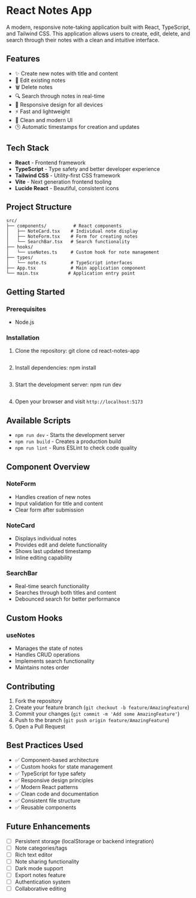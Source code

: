 # React Notes App

A modern, responsive note-taking application built with React, TypeScript, and Tailwind CSS. This application allows users to create, edit, delete, and search through their notes with a clean and intuitive interface.

## Features

- ✨ Create new notes with title and content
- 📝 Edit existing notes
- 🗑️ Delete notes
- 🔍 Search through notes in real-time
- 📱 Responsive design for all devices
- ⚡ Fast and lightweight
- 🎨 Clean and modern UI
- 🕒 Automatic timestamps for creation and updates

## Tech Stack

- **React** - Frontend framework
- **TypeScript** - Type safety and better developer experience
- **Tailwind CSS** - Utility-first CSS framework
- **Vite** - Next generation frontend tooling
- **Lucide React** - Beautiful, consistent icons

## Project Structure

```
src/
├── components/          # React components
│   ├── NoteCard.tsx    # Individual note display
│   ├── NoteForm.tsx    # Form for creating notes
│   └── SearchBar.tsx   # Search functionality
├── hooks/
│   └── useNotes.ts     # Custom hook for note management
├── types/
│   └── note.ts         # TypeScript interfaces
├── App.tsx             # Main application component
└── main.tsx           # Application entry point
```

## Getting Started

### Prerequisites

- Node.js 

### Installation

1. Clone the repository:
   git clone <repository-url>
   cd react-notes-app
   ```

2. Install dependencies:
   npm install
   ```

3. Start the development server:
   npm run dev
   ```

4. Open your browser and visit `http://localhost:5173`

## Available Scripts

- `npm run dev` - Starts the development server
- `npm run build` - Creates a production build
- `npm run lint` - Runs ESLint to check code quality

## Component Overview

### NoteForm
- Handles creation of new notes
- Input validation for title and content
- Clear form after submission

### NoteCard
- Displays individual notes
- Provides edit and delete functionality
- Shows last updated timestamp
- Inline editing capability

### SearchBar
- Real-time search functionality
- Searches through both titles and content
- Debounced search for better performance

## Custom Hooks

### useNotes
- Manages the state of notes
- Handles CRUD operations
- Implements search functionality
- Maintains notes order

## Contributing

1. Fork the repository
2. Create your feature branch (`git checkout -b feature/AmazingFeature`)
3. Commit your changes (`git commit -m 'Add some AmazingFeature'`)
4. Push to the branch (`git push origin feature/AmazingFeature`)
5. Open a Pull Request

## Best Practices Used

- ✅ Component-based architecture
- ✅ Custom hooks for state management
- ✅ TypeScript for type safety
- ✅ Responsive design principles
- ✅ Modern React patterns
- ✅ Clean code and documentation
- ✅ Consistent file structure
- ✅ Reusable components

## Future Enhancements

- [ ] Persistent storage (localStorage or backend integration)
- [ ] Note categories/tags
- [ ] Rich text editor
- [ ] Note sharing functionality
- [ ] Dark mode support
- [ ] Export notes feature
- [ ] Authentication system
- [ ] Collaborative editing
